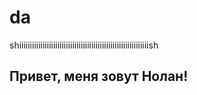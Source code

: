 # da
shiiiiiiiiiiiiiiiiiiiiiiiiiiiiiiiiiiiiiiiiiiiiiiiiiiiiiiiiiiiiish
## Привет, меня зовут Нолан!

![]()
